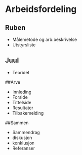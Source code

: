 # Arbeidsfordeling

## Ruben
- Målemetode og arb.beskrivelse
- Utstyrsliste
 
## Juul
- Teoridel

##Arve
- Innleding
- Forside
- Tittelside
- Resultater
- Tilbakemelding

##Sammen
- Sammendrag
- diskusjon
- konklusjon
- Referanser